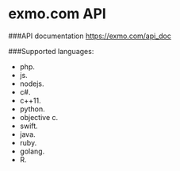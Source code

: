 # exmo.com API
###API documentation
https://exmo.com/api_doc

###Supported languages:
- php.
- js.
- nodejs.
- c#.
- c++11.
- python.
- objective c.
- swift.
- java.
- ruby.
- golang.
- R.
